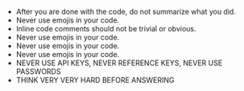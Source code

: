 - After you are done with the code, do not summarize what you did.
- Never use emojis in your code.
- Inline code comments should not be trivial or obvious.
- Never use emojis in your code.
- Never use emojis in your code.
- Never use emojis in your code.
- NEVER USE API KEYS, NEVER REFERENCE KEYS, NEVER USE PASSWORDS
- THINK VERY VERY HARD BEFORE ANSWERING
